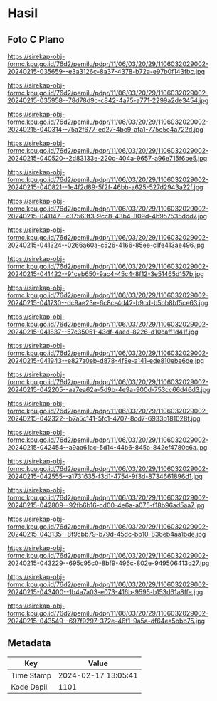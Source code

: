 # Hasil

## Foto C Plano

https://sirekap-obj-formc.kpu.go.id/76d2/pemilu/pdpr/11/06/03/20/29/1106032029002-20240215-035659--e3a3126c-8a37-4378-b72a-e97b0f143fbc.jpg

https://sirekap-obj-formc.kpu.go.id/76d2/pemilu/pdpr/11/06/03/20/29/1106032029002-20240215-035958--78d78d9c-c842-4a75-a771-2299a2de3454.jpg

https://sirekap-obj-formc.kpu.go.id/76d2/pemilu/pdpr/11/06/03/20/29/1106032029002-20240215-040314--75a2f677-ed27-4bc9-afa1-775e5c4a722d.jpg

https://sirekap-obj-formc.kpu.go.id/76d2/pemilu/pdpr/11/06/03/20/29/1106032029002-20240215-040520--2d83133e-220c-404a-9657-a96e715f6be5.jpg

https://sirekap-obj-formc.kpu.go.id/76d2/pemilu/pdpr/11/06/03/20/29/1106032029002-20240215-040821--1e4f2d89-5f2f-46bb-a625-527d2943a22f.jpg

https://sirekap-obj-formc.kpu.go.id/76d2/pemilu/pdpr/11/06/03/20/29/1106032029002-20240215-041147--c37563f3-9cc8-43b4-809d-4b957535ddd7.jpg

https://sirekap-obj-formc.kpu.go.id/76d2/pemilu/pdpr/11/06/03/20/29/1106032029002-20240215-041324--0266a60a-c526-4166-85ee-c1fe413ae496.jpg

https://sirekap-obj-formc.kpu.go.id/76d2/pemilu/pdpr/11/06/03/20/29/1106032029002-20240215-041422--91ceb650-9ac4-45c4-8f12-3e51465d157b.jpg

https://sirekap-obj-formc.kpu.go.id/76d2/pemilu/pdpr/11/06/03/20/29/1106032029002-20240215-041730--dc9ae23e-6c8c-4d42-b9cd-b5bb8bf5ce63.jpg

https://sirekap-obj-formc.kpu.go.id/76d2/pemilu/pdpr/11/06/03/20/29/1106032029002-20240215-041837--57c35051-43df-4aed-8226-d10caff1d41f.jpg

https://sirekap-obj-formc.kpu.go.id/76d2/pemilu/pdpr/11/06/03/20/29/1106032029002-20240215-041943--e827a0eb-d878-4f8e-a141-ede810ebe6de.jpg

https://sirekap-obj-formc.kpu.go.id/76d2/pemilu/pdpr/11/06/03/20/29/1106032029002-20240215-042205--aa7ea62a-5d9b-4e9a-900d-753cc66d46d3.jpg

https://sirekap-obj-formc.kpu.go.id/76d2/pemilu/pdpr/11/06/03/20/29/1106032029002-20240215-042322--b7a5c141-5fc1-4707-8cd7-6933b181028f.jpg

https://sirekap-obj-formc.kpu.go.id/76d2/pemilu/pdpr/11/06/03/20/29/1106032029002-20240215-042454--a9aa61ac-5d14-44b6-845a-842ef4780c6a.jpg

https://sirekap-obj-formc.kpu.go.id/76d2/pemilu/pdpr/11/06/03/20/29/1106032029002-20240215-042555--a1731635-f3d1-4754-9f3d-8734661896d1.jpg

https://sirekap-obj-formc.kpu.go.id/76d2/pemilu/pdpr/11/06/03/20/29/1106032029002-20240215-042809--92fb6b16-cd00-4e6a-a075-f18b96ad5aa7.jpg

https://sirekap-obj-formc.kpu.go.id/76d2/pemilu/pdpr/11/06/03/20/29/1106032029002-20240215-043135--8f9cbb79-b79d-45dc-bb10-836eb4aa1bde.jpg

https://sirekap-obj-formc.kpu.go.id/76d2/pemilu/pdpr/11/06/03/20/29/1106032029002-20240215-043229--695c95c0-8bf9-496c-802e-949506413d27.jpg

https://sirekap-obj-formc.kpu.go.id/76d2/pemilu/pdpr/11/06/03/20/29/1106032029002-20240215-043400--1b4a7a03-e073-416b-9595-b153d61a8ffe.jpg

https://sirekap-obj-formc.kpu.go.id/76d2/pemilu/pdpr/11/06/03/20/29/1106032029002-20240215-043549--697f9297-372e-46f1-9a5a-df64ea5bbb75.jpg


## Metadata

| Key        | Value               |
| ---------- | ------------------- |
| Time Stamp | 2024-02-17 13:05:41 |
| Kode Dapil | 1101                |




